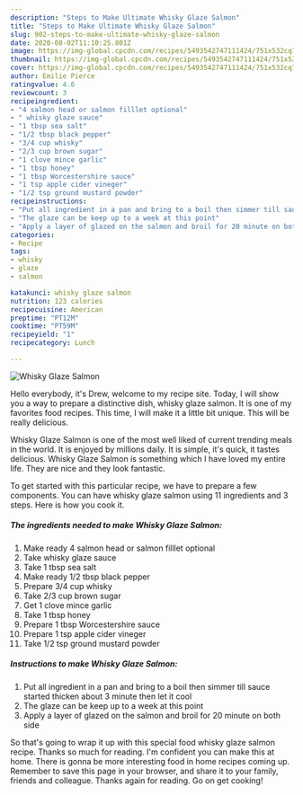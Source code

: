 ```yaml
---
description: "Steps to Make Ultimate Whisky Glaze Salmon"
title: "Steps to Make Ultimate Whisky Glaze Salmon"
slug: 902-steps-to-make-ultimate-whisky-glaze-salmon
date: 2020-08-02T11:10:25.801Z
image: https://img-global.cpcdn.com/recipes/5493542747111424/751x532cq70/whisky-glaze-salmon-recipe-main-photo.jpg
thumbnail: https://img-global.cpcdn.com/recipes/5493542747111424/751x532cq70/whisky-glaze-salmon-recipe-main-photo.jpg
cover: https://img-global.cpcdn.com/recipes/5493542747111424/751x532cq70/whisky-glaze-salmon-recipe-main-photo.jpg
author: Emilie Pierce
ratingvalue: 4.6
reviewcount: 3
recipeingredient:
- "4 salmon head or salmon filllet optional"
- " whisky glaze sauce"
- "1 tbsp sea salt"
- "1/2 tbsp black pepper"
- "3/4 cup whisky"
- "2/3 cup brown sugar"
- "1 clove mince garlic"
- "1 tbsp honey"
- "1 tbsp Worcestershire sauce"
- "1 tsp apple cider vineger"
- "1/2 tsp ground mustard powder"
recipeinstructions:
- "Put all ingredient in a pan and bring to a boil then simmer till sauce started thicken about 3 minute then let it cool"
- "The glaze can be keep up to a week at this point"
- "Apply a layer of glazed on the salmon and broil for 20 minute on both side"
categories:
- Recipe
tags:
- whisky
- glaze
- salmon

katakunci: whisky glaze salmon 
nutrition: 123 calories
recipecuisine: American
preptime: "PT12M"
cooktime: "PT59M"
recipeyield: "1"
recipecategory: Lunch

---
```



![Whisky Glaze Salmon](https://img-global.cpcdn.com/recipes/5493542747111424/751x532cq70/whisky-glaze-salmon-recipe-main-photo.jpg)

Hello everybody, it's Drew, welcome to my recipe site. Today, I will show you a way to prepare a distinctive dish, whisky glaze salmon. It is one of my favorites food recipes. This time, I will make it a little bit unique. This will be really delicious.

Whisky Glaze Salmon is one of the most well liked of current trending meals in the world. It is enjoyed by millions daily. It is simple, it's quick, it tastes delicious. Whisky Glaze Salmon is something which I have loved my entire life. They are nice and they look fantastic.




To get started with this particular recipe, we have to prepare a few components. You can have whisky glaze salmon using 11 ingredients and 3 steps. Here is how you cook it.

<!--inarticleads1-->

##### The ingredients needed to make Whisky Glaze Salmon:

1. Make ready 4 salmon head or salmon filllet optional
1. Take  whisky glaze sauce
1. Take 1 tbsp sea salt
1. Make ready 1/2 tbsp black pepper
1. Prepare 3/4 cup whisky
1. Take 2/3 cup brown sugar
1. Get 1 clove mince garlic
1. Take 1 tbsp honey
1. Prepare 1 tbsp Worcestershire sauce
1. Prepare 1 tsp apple cider vineger
1. Take 1/2 tsp ground mustard powder




<!--inarticleads2-->

##### Instructions to make Whisky Glaze Salmon:

1. Put all ingredient in a pan and bring to a boil then simmer till sauce started thicken about 3 minute then let it cool
1. The glaze can be keep up to a week at this point
1. Apply a layer of glazed on the salmon and broil for 20 minute on both side




So that's going to wrap it up with this special food whisky glaze salmon recipe. Thanks so much for reading. I'm confident you can make this at home. There is gonna be more interesting food in home recipes coming up. Remember to save this page in your browser, and share it to your family, friends and colleague. Thanks again for reading. Go on get cooking!
